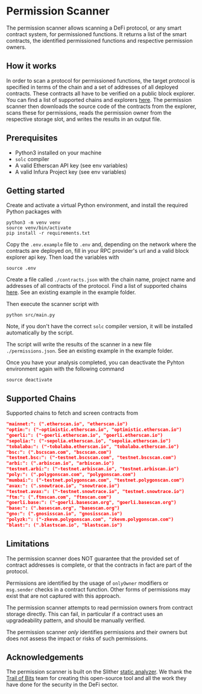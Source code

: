 # Permission Scanner

The permission scanner allows scanning a DeFi protocol, or any smart contract system, for permissioned functions. It returns a list of the smart contracts, the identified permissioned functions and respective permission owners.

## How it works

In order to scan a protocol for permissioned functions, the target protocol is specified in terms of the chain and a set of addresses of all deployed contracts. These contracts all have to be verified on a public block explorer. You can find a list of supported chains and explorers [here](#supported-chains). The permission scanner then downloads the source code of the contracts from the explorer, scans these for permissions, reads the permission owner from the respective storage slot, and writes the results in an output file.

## Prerequisites

- Python3 installed on your machine
- `solc` compiler
- A valid Etherscan API key (see env variables)
- A valid Infura Project key (see env variables)

## Getting started

Create and activate a virtual Python environment, and install the required Python packages with

```shell
python3 -m venv venv
source venv/bin/activate
pip install -r requirements.txt
```

Copy the `.env.example` file to `.env` and, depending on the network where the contracts are deployed on, fill in your RPC provider's url and a valid block explorer api key. Then load the variables with

```shell
source .env
```

Create a file called `./contracts.json` with the chain name, project name and addresses of all contracts of the protocol. Find a list of supported chains [here](#supported-chains). See an existing example in the example folder.

Then execute the scanner script with

```shell
python src/main.py
```

Note, if you don't have the correct `solc` compiler version, it will be installed automatically by the script.

The script will write the results of the scanner in a new file `./permissions.json`. See an existing example in the example folder.

Once you have your analysis completed, you can deactivate the Pyhton environment again with the following command

```shell
source deactivate
```

## Supported Chains

Supported chains to fetch and screen contracts from

```json
"mainnet:": (".etherscan.io", "etherscan.io")
"optim:": ("-optimistic.etherscan.io", "optimistic.etherscan.io")
"goerli:": ("-goerli.etherscan.io", "goerli.etherscan.io")
"sepolia:": ("-sepolia.etherscan.io", "sepolia.etherscan.io")
"tobalaba:": ("-tobalaba.etherscan.io", "tobalaba.etherscan.io")
"bsc:": (".bscscan.com", "bscscan.com")
"testnet.bsc:": ("-testnet.bscscan.com", "testnet.bscscan.com")
"arbi:": (".arbiscan.io", "arbiscan.io")
"testnet.arbi:": ("-testnet.arbiscan.io", "testnet.arbiscan.io")
"poly:": (".polygonscan.com", "polygonscan.com")
"mumbai:": ("-testnet.polygonscan.com", "testnet.polygonscan.com")
"avax:": (".snowtrace.io", "snowtrace.io")
"testnet.avax:": ("-testnet.snowtrace.io", "testnet.snowtrace.io")
"ftm:": (".ftmscan.com", "ftmscan.com")
"goerli.base:": ("-goerli.basescan.org", "goerli.basescan.org")
"base:": (".basescan.org", "basescan.org")
"gno:": (".gnosisscan.io", "gnosisscan.io")
"polyzk:": ("-zkevm.polygonscan.com", "zkevm.polygonscan.com")
"blast:": (".blastscan.io", "blastscan.io")
```

## Limitations

The permission scanner does NOT guarantee that the provided set of contract addresses is complete, or that the contracts in fact are part of the protocol.

Permissions are identified by the usage of `onlyOwner` modifiers or `msg.sender` checks in a contract function. Other forms of permissions may exist that are not captured with this approach.

The permission scanner attempts to read permission owners from contract storage directly. This can fail, in particular if a contract uses an upgradeability pattern, and should be manually verified.

The permission scanner _only_ identifies permissions and their owners but does not assess the impact or risks of such permissions.

## Acknowledgements

The permission scanner is built on the Slither [static analyzer](https://github.com/crytic/slither). We thank the [Trail of Bits](https://www.trailofbits.com/) team for creating this open-source tool and all the work they have done for the security in the DeFi sector.
